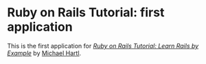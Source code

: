 # Ruby on Rails Tutorial: first application
This is the first application for
[*Ruby on Rails Tutorial: Learn Rails by Example*](http://railstutorial.org/) 
by [Michael Hartl](http://michaelhartl.com/).